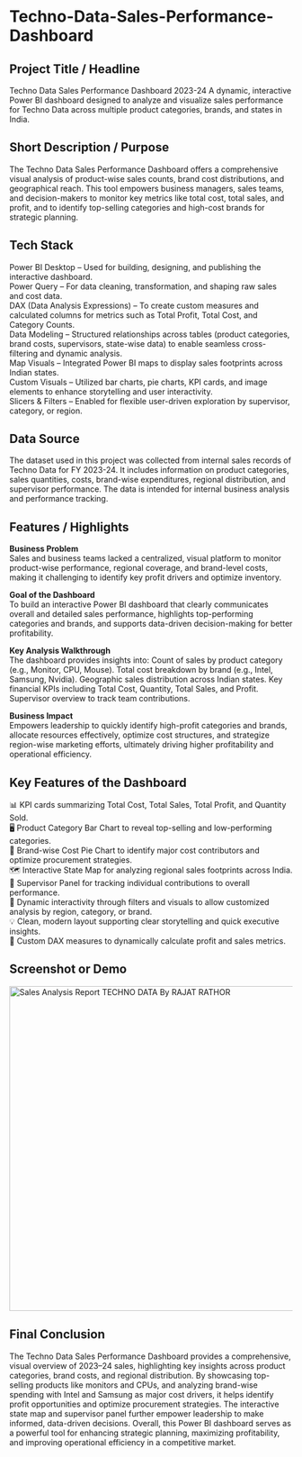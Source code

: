 # Techno-Data-Sales-Performance-Dashboard

## Project Title / Headline
Techno Data Sales Performance Dashboard 2023-24
A dynamic, interactive Power BI dashboard designed to analyze and visualize sales performance for Techno Data across multiple product categories, brands, and states in India.

## Short Description / Purpose
The Techno Data Sales Performance Dashboard offers a comprehensive visual analysis of product-wise sales counts, brand cost distributions, and geographical reach. This tool empowers business managers, sales teams, and decision-makers to monitor key metrics like total cost, total sales, and profit, and to identify top-selling categories and high-cost brands for strategic planning.

## Tech Stack
Power BI Desktop – Used for building, designing, and publishing the interactive dashboard.<br />
Power Query – For data cleaning, transformation, and shaping raw sales and cost data.<br />
DAX (Data Analysis Expressions) – To create custom measures and calculated columns for metrics such as Total Profit, Total Cost, and Category Counts.<br />
Data Modeling – Structured relationships across tables (product categories, brand costs, supervisors, state-wise data) to enable seamless cross-filtering and dynamic analysis.<br />
Map Visuals – Integrated Power BI maps to display sales footprints across Indian states.<br />
Custom Visuals – Utilized bar charts, pie charts, KPI cards, and image elements to enhance storytelling and user interactivity.<br />
Slicers & Filters – Enabled for flexible user-driven exploration by supervisor, category, or region.<br />

## Data Source
The dataset used in this project was collected from internal sales records of Techno Data for FY 2023-24.
It includes information on product categories, sales quantities, costs, brand-wise expenditures, regional distribution, and supervisor performance. The data is intended for internal business analysis and performance tracking.

## Features / Highlights
**Business Problem** <br />
Sales and business teams lacked a centralized, visual platform to monitor product-wise performance, regional coverage, and brand-level costs, making it challenging to identify key profit drivers and optimize inventory.

 **Goal of the Dashboard** <br />
To build an interactive Power BI dashboard that clearly communicates overall and detailed sales performance, highlights top-performing categories and brands, and supports data-driven decision-making for better profitability.

 **Key Analysis Walkthrough** <br />
The dashboard provides insights into:
Count of sales by product category (e.g., Monitor, CPU, Mouse).
Total cost breakdown by brand (e.g., Intel, Samsung, Nvidia).
Geographic sales distribution across Indian states.
Key financial KPIs including Total Cost, Quantity, Total Sales, and Profit.
Supervisor overview to track team contributions.

 **Business Impact** <br />
Empowers leadership to quickly identify high-profit categories and brands, allocate resources effectively, optimize cost structures, and strategize region-wise marketing efforts, ultimately driving higher profitability and operational efficiency.

## Key Features of the Dashboard
📊 KPI cards summarizing Total Cost, Total Sales, Total Profit, and Quantity Sold.<br />
🖥️ Product Category Bar Chart to reveal top-selling and low-performing categories.<br />
🥧 Brand-wise Cost Pie Chart to identify major cost contributors and optimize procurement strategies.<br />
🗺️ Interactive State Map for analyzing regional sales footprints across India.<br />
👥 Supervisor Panel for tracking individual contributions to overall performance.<br />
🔎 Dynamic interactivity through filters and visuals to allow customized analysis by region, category, or brand.<br />
💡 Clean, modern layout supporting clear storytelling and quick executive insights.<br />
🧮 Custom DAX measures to dynamically calculate profit and sales metrics.<br />

## Screenshot or Demo
<img width="577" alt="Sales Analysis Report TECHNO DATA  By RAJAT RATHOR " src="https://github.com/user-attachments/assets/31adc149-5af8-44c3-9dc1-931582ec65cd" />

## Final Conclusion 
The Techno Data Sales Performance Dashboard provides a comprehensive, visual overview of 2023–24 sales, highlighting key insights across product categories, brand costs, and regional distribution. By showcasing top-selling products like monitors and CPUs, and analyzing brand-wise spending with Intel and Samsung as major cost drivers, it helps identify profit opportunities and optimize procurement strategies. The interactive state map and supervisor panel further empower leadership to make informed, data-driven decisions. Overall, this Power BI dashboard serves as a powerful tool for enhancing strategic planning, maximizing profitability, and improving operational efficiency in a competitive market.



